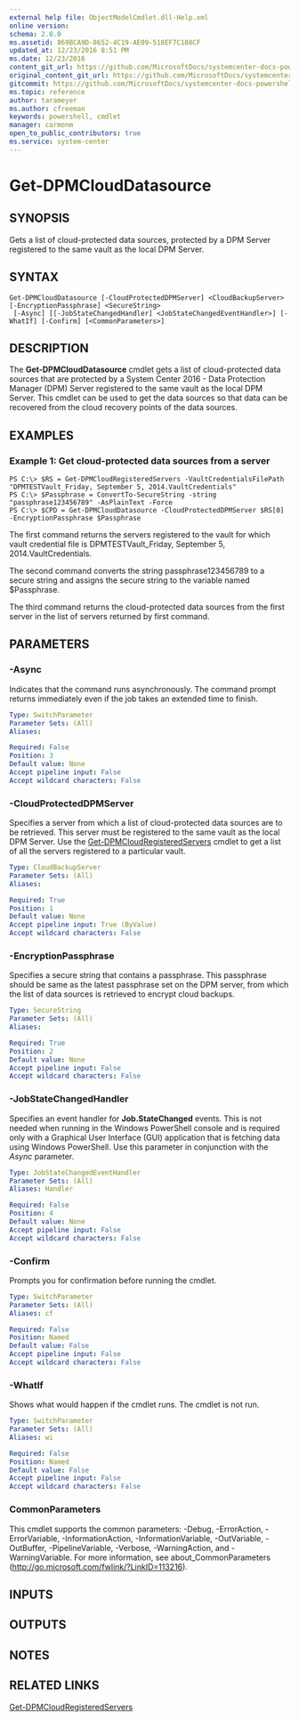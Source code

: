 ```yaml
---
external help file: ObjectModelCmdlet.dll-Help.xml
online version: 
schema: 2.0.0
ms.assetid: 869BCA9D-8652-4C19-AE09-518EF7C108CF
updated_at: 12/23/2016 8:51 PM
ms.date: 12/23/2016
content_git_url: https://github.com/MicrosoftDocs/systemcenter-docs-powershell/blob/master/systemcenter-cmdlets/SystemCenter2016/DataProtectionManager/vlatest/Get-DPMCloudDatasource.md
original_content_git_url: https://github.com/MicrosoftDocs/systemcenter-docs-powershell/blob/master/systemcenter-cmdlets/SystemCenter2016/DataProtectionManager/vlatest/Get-DPMCloudDatasource.md
gitcommit: https://github.com/MicrosoftDocs/systemcenter-docs-powershell/blob/66515d87034fb4944dd2b7035563d20b1b00d010/systemcenter-cmdlets/SystemCenter2016/DataProtectionManager/vlatest/Get-DPMCloudDatasource.md
ms.topic: reference
author: tarameyer
ms.author: cfreeman
keywords: powershell, cmdlet
manager: carmonm
open_to_public_contributors: true
ms.service: system-center
---
```


# Get-DPMCloudDatasource

## SYNOPSIS
Gets a list of cloud-protected data sources, protected by a DPM Server registered to the same vault as the local DPM Server.

## SYNTAX

```
Get-DPMCloudDatasource [-CloudProtectedDPMServer] <CloudBackupServer> [-EncryptionPassphrase] <SecureString>
 [-Async] [[-JobStateChangedHandler] <JobStateChangedEventHandler>] [-WhatIf] [-Confirm] [<CommonParameters>]
```

## DESCRIPTION
The **Get-DPMCloudDatasource** cmdlet gets a list of cloud-protected data sources that are protected by a System Center 2016 - Data Protection Manager (DPM) Server registered to the same vault as the local DPM Server.
This cmdlet can be used to get the data sources so that data can be recovered from the cloud recovery points of the data sources.

## EXAMPLES

### Example 1: Get cloud-protected data sources from a server
```
PS C:\> $RS = Get-DPMCloudRegisteredServers -VaultCredentialsFilePath "DPMTESTVault_Friday, September 5, 2014.VaultCredentials"
PS C:\> $Passphrase = ConvertTo-SecureString -string "passphrase123456789" -AsPlainText -Force
PS C:\> $CPD = Get-DPMCloudDatasource -CloudProtectedDPMServer $RS[0] -EncryptionPassphrase $Passphrase
```

The first command returns the servers registered to the vault for which vault credential file is DPMTESTVault_Friday, September 5, 2014.VaultCredentials.

The second command converts the string passphrase123456789 to a secure string and assigns the secure string to the variable named $Passphrase.

The third command returns the cloud-protected data sources from the first server in the list of servers returned by first command.

## PARAMETERS

### -Async
Indicates that the command runs asynchronously.
The command prompt returns immediately even if the job takes an extended time to finish.

```yaml
Type: SwitchParameter
Parameter Sets: (All)
Aliases: 

Required: False
Position: 3
Default value: None
Accept pipeline input: False
Accept wildcard characters: False
```

### -CloudProtectedDPMServer
Specifies a server from which a list of cloud-protected data sources are to be retrieved.
This server must be registered to the same vault as the local DPM Server.
Use the [Get-DPMCloudRegisteredServers](./Get-DPMCloudRegisteredServers.md) cmdlet to get a list of all the servers registered to a particular vault.

```yaml
Type: CloudBackupServer
Parameter Sets: (All)
Aliases: 

Required: True
Position: 1
Default value: None
Accept pipeline input: True (ByValue)
Accept wildcard characters: False
```

### -EncryptionPassphrase
Specifies a secure string that contains a passphrase.
This passphrase should be same as the latest passphrase set on the DPM server, from which the list of data sources is retrieved to encrypt cloud backups.

```yaml
Type: SecureString
Parameter Sets: (All)
Aliases: 

Required: True
Position: 2
Default value: None
Accept pipeline input: False
Accept wildcard characters: False
```

### -JobStateChangedHandler
Specifies an event handler for **Job.StateChanged** events.
This is not needed when running in the Windows PowerShell console and is required only with a Graphical User Interface (GUI) application that is fetching data using Windows PowerShell.
Use this parameter in conjunction with the *Async* parameter.

```yaml
Type: JobStateChangedEventHandler
Parameter Sets: (All)
Aliases: Handler

Required: False
Position: 4
Default value: None
Accept pipeline input: False
Accept wildcard characters: False
```

### -Confirm
Prompts you for confirmation before running the cmdlet.

```yaml
Type: SwitchParameter
Parameter Sets: (All)
Aliases: cf

Required: False
Position: Named
Default value: False
Accept pipeline input: False
Accept wildcard characters: False
```

### -WhatIf
Shows what would happen if the cmdlet runs.
The cmdlet is not run.

```yaml
Type: SwitchParameter
Parameter Sets: (All)
Aliases: wi

Required: False
Position: Named
Default value: False
Accept pipeline input: False
Accept wildcard characters: False
```

### CommonParameters
This cmdlet supports the common parameters: -Debug, -ErrorAction, -ErrorVariable, -InformationAction, -InformationVariable, -OutVariable, -OutBuffer, -PipelineVariable, -Verbose, -WarningAction, and -WarningVariable. For more information, see about_CommonParameters (http://go.microsoft.com/fwlink/?LinkID=113216).

## INPUTS

## OUTPUTS

## NOTES

## RELATED LINKS

[Get-DPMCloudRegisteredServers](xref:SystemCenter2016/DataProtectionManager/vlatest/Get-DPMCloudRegisteredServers.md)
